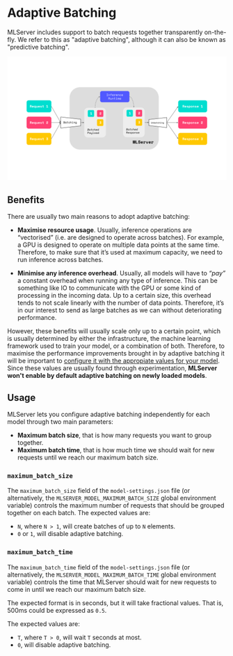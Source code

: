 # Adaptive Batching

MLServer includes support to batch requests together transparently on-the-fly.
We refer to this as "adaptive batching", although it can also be known as
"predictive batching".

![](../assets/adaptive-batching.svg)

## Benefits

There are usually two main reasons to adopt adaptive batching:

- **Maximise resource usage**.
  Usually, inference operations are “vectorised” (i.e. are designed to operate
  across batches).
  For example, a GPU is designed to operate on multiple data points at the same
  time.
  Therefore, to make sure that it’s used at maximum capacity, we need to run
  inference across batches.

- **Minimise any inference overhead**.
  Usually, all models will have to _“pay”_ a constant overhead when running any
  type of inference.
  This can be something like IO to communicate with the GPU or some kind of
  processing in the incoming data.
  Up to a certain size, this overhead tends to not scale linearly with the
  number of data points.
  Therefore, it’s in our interest to send as large batches as we can without
  deteriorating performance.

However, these benefits will usually scale only up to a certain point, which is
usually determined by either the infrastructure, the machine learning
framework used to train your model, or a combination of both.
Therefore, to maximise the performance improvements brought in by adaptive
batching it will be important to [configure it with the appropiate values for
your model](#usage).
Since these values are usually found through experimentation, **MLServer won't
enable by default adaptive batching on newly loaded models**.

## Usage

MLServer lets you configure adaptive batching independently for each model
through two main parameters:

- **Maximum batch size**, that is how many requests you want to group together.
- **Maximum batch time**, that is how much time we should wait for new
  requests until we reach our maximum batch size.

### `maximum_batch_size`

The `maximum_batch_size` field of the `model-settings.json` file (or
alternatively, the `MLSERVER_MODEL_MAXIMUM_BATCH_SIZE` global environment
variable) controls the maximum number of requests that should be grouped
together on each batch.
The expected values are:

- `N`, where `N > 1`, will create batches of up to `N` elements.
- `0` or `1`, will disable adaptive batching.

### `maximum_batch_time`

The `maximum_batch_time` field of the `model-settings.json` file (or
alternatively, the `MLSERVER_MODEL_MAXIMUM_BATCH_TIME` global environment
variable) controls the time that MLServer should wait for new requests to come
in until we reach our maximum batch size.

The expected format is in seconds, but it will take fractional values.
That is, 500ms could be expressed as `0.5`.

The expected values are:

- `T`, where `T > 0`, will wait `T` seconds at most.
- `0`, will disable adaptive batching.
